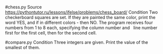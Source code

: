 #chess.py
Source https://pythontutor.ru/lessons/ifelse/problems/chess_board/
Condition
Two checkerboard squares are set. If they are painted the same color,
print the word YES, and if in different colors - then NO.
The program receives four numbers from 1 to 8 each, specifying the column number and
  line number first for the first cell, then for the second cell.
 
#compare.py
Condition
Three integers are given. Print the value of the smallest of them.

